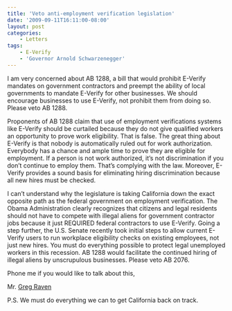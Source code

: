 ```yaml
---
title: 'Veto anti-employment verification legislation'
date: '2009-09-11T16:11:00-08:00'
layout: post
categories:
    - Letters
tags:
    - E-Verify
    - 'Governor Arnold Schwarzenegger'
---
```


I am very concerned about AB 1288, a bill that would prohibit E-Verify mandates on government contractors and preempt the ability of local governments to mandate E-Verify for other businesses. We should encourage businesses to use E-Verify, not prohibit them from doing so. Please veto AB 1288.  
  
Proponents of AB 1288 claim that use of employment verifications systems like E-Verify should be curtailed because they do not give qualified workers an opportunity to prove work eligibility. That is false. The great thing about E-Verify is that nobody is automatically ruled out for work authorization. Everybody has a chance and ample time to prove they are eligible for employment. If a person is not work authorized, it’s not discrimination if you don’t continue to employ them. That’s complying with the law. Moreover, E-Verify provides a sound basis for eliminating hiring discrimination because all new hires must be checked.

I can’t understand why the legislature is taking California down the exact opposite path as the federal government on employment verification. The Obama Administration clearly recognizes that citizens and legal residents should not have to compete with illegal aliens for government contractor jobs because it just REQUIRED federal contractors to use E-Verify. Going a step further, the U.S. Senate recently took initial steps to allow current E-Verify users to run workplace eligibility checks on existing employees, not just new hires. You must do everything possible to protect legal unemployed workers in this recession. AB 1288 would facilitate the continued hiring of illegal aliens by unscrupulous businesses. Please veto AB 2076.

Phone me if you would like to talk about this,

Mr. [Greg Raven](https://www.gregraven.org/)

P.S. We must do everything we can to get California back on track.